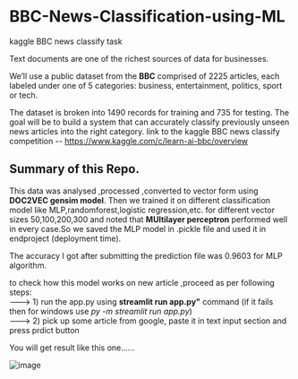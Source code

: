 # BBC-News-Classification-using-ML
kaggle BBC news classify task

Text documents are one of the richest sources of data for businesses.

We’ll use a public dataset from the **BBC** comprised of 2225 articles, each labeled under one of 5 categories: business, entertainment, politics, sport or tech.

The dataset is broken into 1490 records for training and 735 for testing. The goal will be to build a system that can accurately classify previously unseen news articles into the right category.
link to the kaggle BBC news classify competition --
https://www.kaggle.com/c/learn-ai-bbc/overview

## Summary of this Repo.
This data was analysed ,processed ,converted to vector form using **DOC2VEC gensim model**.
Then we trained it on different classification model like MLP,randomforest,logistic regression,etc. 
for different vector sizes 50,100,200,300 and noted that **MUltilayer perceptron** performed well in 
every case.So we saved the MLP model in .pickle file and used it in endproject (deployment time).

The accuracy I got after submitting the prediction file was 0.9603 for MLP algorithm.

to check how this model works on new article ,proceed as per following steps:<br/>
---> 1) run the app.py using **streamlit run app.py"** command (if it fails then for windows use *py -m streamlit run app.py*) <br/>
---> 2) pick up some article from google, paste it in text input section and press prdict button<br/>


You will get result like this one......

![image](https://user-images.githubusercontent.com/56029669/145704535-ba975f1c-2f93-4f98-a687-240b68146496.png)
